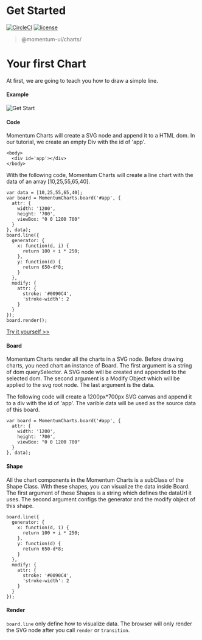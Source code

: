 # Get Started

[![CircleCI](https://img.shields.io/circleci/project/github/momentum-design/momentum-ui/master.svg)](https://circleci.com/gh/momentum-design/momentum-ui/)
[![license](https://img.shields.io/github/license/momentum-design/momentum-ui.svg?color=blueviolet)](https://github.com/momentum-design/momentum-ui/blob/master/charts/LICENSE)

> @momentum-ui/charts/

# Your first Chart

At first, we are going to teach you how to draw a simple line.

#### Example

![Get Start](https://screenshot.codepen.io/3315115.zYYmdrM.small.6a6d17fb-5393-4668-bbf1-87496971b1b3.png)

#### Code

Momentum Charts will create a SVG node and append it to a HTML dom. In our tutorial, we create an empty Div with the id of 'app'.

```
<body>
  <div id='app'></div>
</body>
```
With the following code, Momentum Charts will create a line chart with the data of an array [10,25,55,65,40]. 

```
var data = [10,25,55,65,40];
var board = MomentumCharts.board('#app', {
  attr: {
    width: '1200',
    height: '700',
    viewBox: "0 0 1200 700"
  }
}, data);
board.line({
  generator: {
    x: function(d, i) {
      return 100 + i * 250;
    },
    y: function(d) {
      return 650-d*8;
    }
  },
  modify: {
    attr: {
      stroke: '#0090C4',
      'stroke-width': 2
    }
  }
});
board.render();
```

[Try it yourself >>](https://codepen.io/arthusliang/pen/zYYMGOg)

#### Board

Momentum Charts render all the charts in a SVG node. Before drawing charts, you need chart an instance of Board. The first argument is a string of dom querySelector. A SVG node will be created and appended to the selected dom. The second argument is a Modify Object which will be applied to the svg root node. The last argument is the data. 

The following code will create a 1200px*700px SVG canvas and append it to a div with the id of 'app'. The varible data will be used as the source data of this board.

```
var board = MomentumCharts.board('#app', {
  attr: {
    width: '1200',
    height: '700',
    viewBox: "0 0 1200 700"
  }
}, data);
```

#### Shape

All the chart components in the Momentum Charts is a subClass of the Shape Class. With these shapes, you can visualize the data inside Board. The first argument of these Shapes is a string which defines the dataUrl it uses. The second argument configs the generator and the modify object of this shape.


```
board.line({
  generator: {
    x: function(d, i) {
      return 100 + i * 250;
    },
    y: function(d) {
      return 650-d*8;
    }
  },
  modify: {
    attr: {
      stroke: '#0090C4',
      'stroke-width': 2
    }
  }
});
```

#### Render

`board.line` only define how to visualize data. The browser will only render the SVG node after you call ```render``` or ```transition```.

